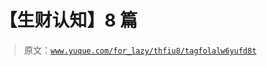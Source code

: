 # 【生财认知】8 篇

> 原文：[`www.yuque.com/for_lazy/thfiu8/tagfolalw6yufd8t`](https://www.yuque.com/for_lazy/thfiu8/tagfolalw6yufd8t)



